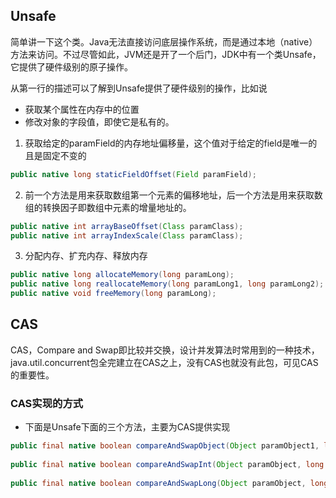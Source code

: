 ## Unsafe

简单讲一下这个类。Java无法直接访问底层操作系统，而是通过本地（native）方法来访问。不过尽管如此，JVM还是开了一个后门，JDK中有一个类Unsafe，它提供了硬件级别的原子操作。

从第一行的描述可以了解到Unsafe提供了硬件级别的操作，比如说

- 获取某个属性在内存中的位置
- 修改对象的字段值，即使它是私有的。

1. 获取给定的paramField的内存地址偏移量，这个值对于给定的field是唯一的且是固定不变的

```java
public native long staticFieldOffset(Field paramField);
```

2. 前一个方法是用来获取数组第一个元素的偏移地址，后一个方法是用来获取数组的转换因子即数组中元素的增量地址的。

```java
public native int arrayBaseOffset(Class paramClass);
public native int arrayIndexScale(Class paramClass);
```

3. 分配内存、扩充内存、释放内存

```java
public native long allocateMemory(long paramLong);
public native long reallocateMemory(long paramLong1, long paramLong2);
public native void freeMemory(long paramLong);
```

## CAS

CAS，Compare and Swap即比较并交换，设计并发算法时常用到的一种技术，java.util.concurrent包全完建立在CAS之上，没有CAS也就没有此包，可见CAS的重要性。

### CAS实现的方式

- 下面是Unsafe下面的三个方法，主要为CAS提供实现

```java
public final native boolean compareAndSwapObject(Object paramObject1, long paramLong, Object paramObject2, Object paramObject3);
 
public final native boolean compareAndSwapInt(Object paramObject, long paramLong, int paramInt1, int paramInt2);
 
public final native boolean compareAndSwapLong(Object paramObject, long paramLong1, long paramLong2, long paramLong3);
```

